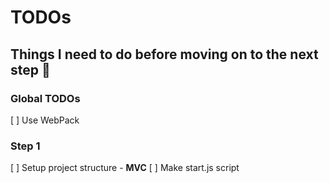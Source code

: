 # TODOs

## Things I need to do before moving on to the next step :construction:

### Global TODOs

[ ] Use WebPack

### Step 1

[ ] Setup project structure - **MVC**
[ ] Make start.js script
